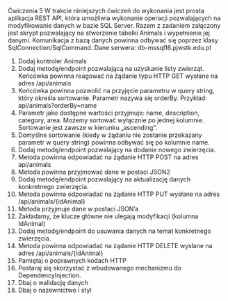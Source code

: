 Ćwiczenia 5
W trakcie niniejszych ćwiczeń do wykonania jest prosta aplikacja REST API,
która umożliwia wykonanie operacji pozwalających na modyfikowanie danych
w bazie SQL Server.
Razem z zadaniem załączony jest skrypt pozwalający na stworzenie tabelki
Animals i wypełnienie jej danymi. Komunikacja z bazą danych powinna
odbywać się poprzez klasy SqlConnection/SqlCommand.
Dane serwera: db-mssql16.pjwstk.edu.pl
1. Dodaj kontroler Animals
2. Dodaj metodę/endpoint pozwalającą na uzyskanie listy zwierząt.
Końcówka powinna reagować na żądanie typu HTTP GET wysłane na
adres /api/animals
1. Końcówka powinna pozwolić na przyjęcie parametru w query string,
który określa sortowanie. Parametr nazywa się orderBy. Przykład:
api/animals?orderBy=name
2. Parametr jako dostępne wartości przyjmuje: name, description,
category, area. Możemy sortować wyłącznie po jednej kolumnie.
Sortowanie jest zawsze w kierunku „ascending”.
3. Domyślne sortowanie (kiedy w żądaniu nie zostanie przekazany
parametr w query string) powinna odbywać się po kolumnie name.
3. Dodaj metodę/endpoint pozwalający na dodanie nowego zwierzęcia.
1. Metoda powinna odpowiadać na żądanie HTTP POST na adres
api/animals
2. Metoda powinna przyjmować dane w postaci JSON2
4. Dodaj metodę/endpoint pozwalający na aktualizację danych konkretnego
zwierzęcia.
1. Metoda powinna odpowiadać na żądanie HTTP PUT wysłane na
adres /api/animals/{idAnimal}
2. Metoda przyjmuje dane w postaci JSON’a
3. Zakładamy, że klucze główne nie ulegają modyfikacji (kolumna
IdAnimal)
5. Dodaj metodę/endpoint do usuwania danych na temat konkretnego
zwierzęcia.
1. Metoda powinna odpowiadać na żądanie HTTP DELETE wysłane
na adres /api/animals/{idAnimal}
6. Pamiętaj o poprawnych kodach HTTP
7. Postaraj się skorzystać z wbudowanego mechanizmu do
DependencyInjection.
8. Dbaj o walidację danych
9. Dbaj o nazewnictwo i styl
